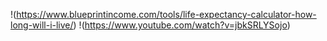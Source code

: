 !(https://www.blueprintincome.com/tools/life-expectancy-calculator-how-long-will-i-live/)
!(https://www.youtube.com/watch?v=jbkSRLYSojo)
